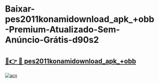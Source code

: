 # Baixar-pes2011konamidownload_apk_+obb-Premium-Atualizado-Sem-Anúncio-Grátis-d90s2

# <h2><a href="https://hag74r.esa.edu.pl?src=pes2011konamidownload_apk_+obb&ref=d90s2">🔗👉 🔴 pes2011konamidownload_apk_+obb</a></h2>

[![acn](https://github.com/user-attachments/assets/0f9c940e-d8b0-45ae-aac7-cd30a18b3e1c)](https://hag74r.esa.edu.pl?src=pes2011konamidownload_apk_+obb&ref=d90s2)

